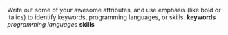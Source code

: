 Write out some of your awesome attributes, and use emphasis (like bold or italics) to identify keywords, programming languages, or skills. 
**keywords**
_programming languages_
__skills__
